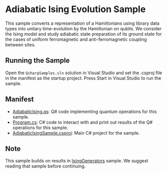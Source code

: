 ﻿# Adiabatic Ising Evolution Sample #

This sample converts a representation of a Hamiltonians using library data types into unitary time-evolution by the Hamiltonian on qubits. We consider the Ising model and study adiabatic state preparation of its ground state for the cases of uniform ferromagnetic and anti-ferromagnetic coupling between sites.

## Running the Sample ##

Open the `QsharpSamples.sln` solution in Visual Studio and set the .csproj file in the manifest as the startup project.
Press Start in Visual Studio to run the sample.

## Manifest ##

- [AdiabaticIsing.qs](./AdiabaticIsing.qs): Q# code implementing quantum operations for this sample.
- [Program.cs](./Program.cs): C# code to interact with and print out results of the Q# operations for this sample.
- [AdiabaticIsingSample.csproj](./AdiabaticIsingSample.csproj): Main C# project for the sample.

## Note ##

This sample builds on results in [IsingGenerators](./../IsingGenerators) sample.
We suggest reading that sample before continuing.
